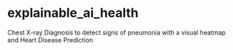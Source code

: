 # explainable_ai_health
Chest X-ray Diagnosis to detect signs of pneumonia with a visual heatmap and Heart Disease Prediction 
